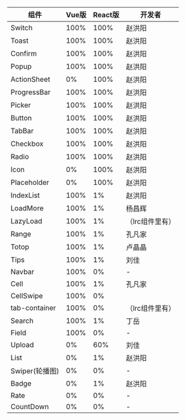 | 组件       |   Vue版  | React版    | 开发者
| --------- | -------- | --------- | --------
| Switch    |    100%  |   100%    | 赵洪阳
| Toast     |    100%  |   100%    | 赵洪阳
| Confirm   |    100%  |   100%    | 赵洪阳
| Popup     |    100%  |   100%    | 赵洪阳
| ActionSheet | 0%  | 100%  |  赵洪阳
| ProgressBar | 100% | 100% |  赵洪阳
| Picker | 100% | 100% |  赵洪阳
| Button | 100% | 100% |  赵洪阳
| TabBar | 100% | 100% |  赵洪阳
| Checkbox | 100% | 100%  |  赵洪阳
| Radio | 100% | 100% |  赵洪阳
| Icon | 0% | 100% |  赵洪阳
| Placeholder | 0% | 100% |  赵洪阳
| IndexList | 100%  | 1% | 赵洪阳
| LoadMore | 100%  | 1%  | 杨昌辉
| LazyLoad | 100%  | 1%  | （lrc组件里有）
| Range | 100%  | 1%  | 孔凡家
| Totop | 100%  | 1%  | 卢晶晶
| Tips | 100%  | 1% | 刘佳
| Navbar | 100%  | 0%  | -
| Cell | 100%  | 1% | 孔凡家
| CellSwipe | 100%  | 0% | 
| tab-container | 100%  | 0%  | （lrc组件里有）
| Search | 100%  | 1% | 丁岳
| Field | 100%  | 0%  | -
| Upload | 0%  | 60%  | 刘佳
| List  | 0%  | 1%  | 赵洪阳
| Swiper(轮播图)  | 0%  | 0%  | -
| Badge  | 0%  | 1%  | 赵洪阳
| Rate  | 0%  | 0%  |-
| CountDown  | 0%  | 0%  | -




